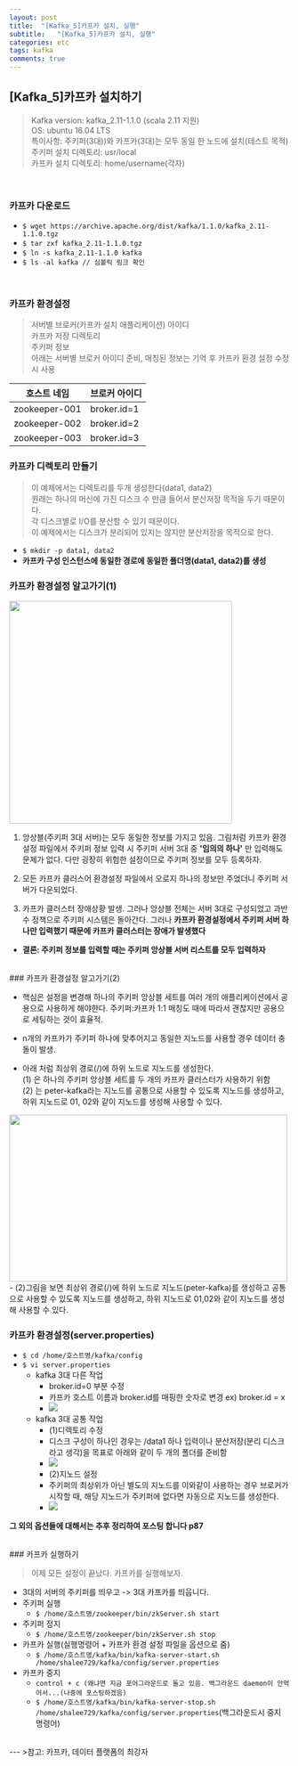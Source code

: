 ```yaml
---
layout: post
title:  "[Kafka_5]카프카 설치, 실행"
subtitle:   "[Kafka_5]카프카 설치, 실행"
categories: etc
tags: kafka
comments: true
---
```


## [Kafka_5]카프카 설치하기
> Kafka version: kafka_2.11-1.1.0 (scala 2.11 지원)  
> OS: ubuntu 16.04 LTS  
> 특이사항: 주키퍼(3대))와 카프카(3대)는 모두 동일 한 노드에 설치(테스트 목적)  
> 주키퍼 설치 디렉토리: usr/local  
> 카프카 설치 디렉토리: home/username(각자)  

<br>

### 카프카 다운로드

- ```$ wget https://archive.apache.org/dist/kafka/1.1.0/kafka_2.11-1.1.0.tgz```
- ```$ tar zxf kafka_2.11-1.1.0.tgz```
- ```$ ln -s kafka_2.11-1.1.0 kafka```
- ```$ ls -al kafka // 심볼릭 링크 확인```

<br>

### 카프카 환경설정
> 서버별 브로커(카프카 설치 애플리케이션) 아이디  
> 카프카 저장 디렉토리  
> 주키퍼 정보  
> 아래는 서버별 브로커 아이디 준비, 매칭된 정보는 기억 후 카프카 환경 설정 수정 시 사용

|호스트 네임 | 브로커 아이디|
|---------|----------|
|zookeeper-001| broker.id=1|
|zookeeper-002| broker.id=2|
|zookeeper-003| broker.id=3|


### 카프카 디렉토리 만들기
> 이 예제에서는 디렉토리를 두개 생성한다(data1, data2)  
> 원래는 하나의 머신에 가진 디스크 수 만큼 들어서 분산저장 목적을 두기 때문이다.  
> 각 디스크별로 I/O를 분산할 수 있기 때문이다.  
> 이 예제에서는 디스크가 분리되어 있지는 않지만 분산저장을 목적으로 한다.  

- ```$ mkdir -p data1, data2```
- **카프카 구성 인스턴스에 동일한 경로에 동일한 폴더명(data1, data2)를 생성**


### 카프카 환경설정 알고가기(1)
<img src="https://github.com/twowinsh87/twowinsh87.github.io/blob/master/assets/kafka_img/kafka2-11.png?raw=true" width="400" height="400">  

1. 앙상블(주키퍼 3대 서버)는 모두 동일한 정보를 가지고 있음. 그림처럼 카프카 환경설정 파일에서 주키퍼 정보 입력 시 주키퍼 서버 3대 중 **'임의의 하나'** 만 입력해도 문제가 없다. 다만 굉장히 위험한 설정이므로 주키퍼 정보를 모두 등록하자.

2. 모든 카프카 클러스어 환경설정 파일에서 오로지 하나의 정보만 주었더니 주키퍼 서버가 다운되었다.  

3. 카프카 클러스터 장애상황 발생. 그러나 앙상블 전체는 서버 3대로 구성되었고 과반수 정책으로 주키퍼 시스템은 돌아간다. 그러나 **카프카 환경설정에서 주키퍼 서버 하나만 입력했기 때문에 카프카 클러스터는 장애가 발생했다**

- **결론: 주키퍼 정보를 입력할 때는 주키퍼 앙상블 서버 리스트를 모두 입력하자**

<br>
### 카프카 환경설정 알고가기(2)

- 핵심은 설정을 변경해 하나의 주키퍼 앙상블 세트를 여러 개의 애플리케이션에서 공용으로 사용하게 해야한다. 주키퍼:카프카 1:1 매칭도 때에 따라서 괜찮지만 공용으로 세팅하는 것이 효율적.  

- n개의 카프카가 주키퍼 하나에 맞추어지고 동일한 지노드를 사용할 경우 데이터 충돌이 발생.  

- 아래 처럼 최상위 경로(/)에 하위 노드로 지노드를 생성한다.  
(1) 은 하나의 주키퍼 앙상블 세트를 두 개의 카프카 클러스터가 사용하기 위함    
(2) 는 peter-kafka라는 지노드를 공통으로 사용할 수 있도록 지노드를 생성하고, 하위 지노드로 01, 02와 같이 지노드를 생성해 사용할 수 있다.  

<img src ="https://github.com/twowinsh87/twowinsh87.github.io/blob/master/assets/kafka_img/kafka2_12.png?raw=true" width="500" height="300">   
- (2)그림을 보면 최상위 경로(/)에 하위 노드로 지노드(peter-kafka)를 생성하고 공통으로 사용할 수 있도록 지노드를 생성하고, 하위 지노드로 01,02와 같이 지노드를 생성해 사용할 수 있다.

<br>

### 카프카 환경설정(server.properties)
- ```$ cd /home/호스트명/kafka/config```
- ```$ vi server.properties```
	- kafka 3대 다른 작업
		- broker.id=0 부분 수정
		- 카프카 호스트 이름과 broker.id를 매핑한 숫자로 변경 ex) broker.id = x
		- <img src="https://github.com/twowinsh87/twowinsh87.github.io/blob/master/assets/kafka_img/kafka2-5-1.png?raw=true">
	- kafka 3대 공통 작업
		- (1)디렉토리 수정
		- 디스크 구성이 하나인 경우는 /data1 하나 입력이나 분산저장(분리 디스크라고 생각)을 목표로 아래와 같이 두 개의 폴더를 준비함
		- <img src="https://github.com/twowinsh87/twowinsh87.github.io/blob/master/assets/kafka_img/kafka2-5-2.png?raw=true">
		- (2)지노드 설정
		- 주키퍼의 최상위가 아닌 별도의 지노드를 이와같이 사용하는 경우 브로커가 시작할 때, 해당 지노드가 주키퍼에 없다면 자동으로 지노드를 생성한다.
		- <img src="https://github.com/twowinsh87/twowinsh87.github.io/blob/master/assets/kafka_img/kafka2-5-3-1.png?raw=true">

**그 외의 옵션들에 대해서는 추후 정리하여 포스팅 합니다 p87**


<br>
### 카프카 실행하기

> 이제 모든 설정이 끝났다. 카프카를 실행해보자.  

- 3대의 서버의 주키퍼를 띄우고 -> 3대 카프카를 띄웁니다.
- 주키퍼 실행
	- ```$ /home/호스트명/zookeeper/bin/zkServer.sh start```  
- 주키퍼 정지
	- ```$ /home/호스트명/zookeeper/bin/zkServer.sh stop```
- 카프카 실행(실행명령어 + 카프카 환경 설정 파일을 옵션으로 줌)
	-  ```$ /home/호스트명/kafka/bin/kafka-server-start.sh /home/shalee729/kafka/config/server.properties```
- 카프카 중지
	- ```control + c (왜냐면 지금 포어그라운드로 돌고 있음. 백그라운드 daemon이 안먹어서...(나중에 포스팅하겠음)```
	-  ```$ /home/호스트명/kafka/bin/kafka-server-stop.sh /home/shalee729/kafka/config/server.properties```(백그라운드시 중지 명령어)

<br>
  ---
  >참고: 카프카, 데이터 플랫폼의 최강자  
